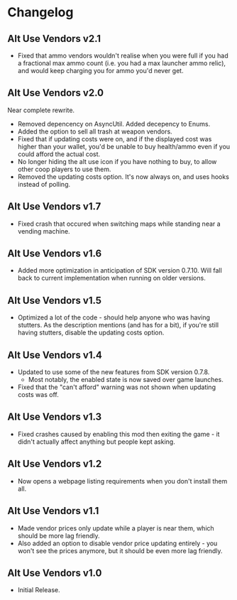 # Changelog

## Alt Use Vendors v2.1
- Fixed that ammo vendors wouldn't realise when you were full if you had a fractional max ammo count (i.e. you had a max launcher ammo relic), and would keep charging you for ammo you'd never get.

## Alt Use Vendors v2.0
Near complete rewrite.
- Removed depencency on AsyncUtil. Added decepency to Enums.
- Added the option to sell all trash at weapon vendors.
- Fixed that if updating costs were on, and if the displayed cost was higher than your wallet, you'd be unable to buy health/ammo even if you could afford the actual cost.
- No longer hiding the alt use icon if you have nothing to buy, to allow other coop players to use them.
- Removed the updating costs option. It's now always on, and uses hooks instead of polling.

## Alt Use Vendors v1.7
- Fixed crash that occured when switching maps while standing near a vending machine.

## Alt Use Vendors v1.6
- Added more optimization in anticipation of SDK version 0.7.10. Will fall back to current implementation when running on older versions.

## Alt Use Vendors v1.5
- Optimized a lot of the code - should help anyone who was having stutters.
  As the description mentions (and has for a bit), if you're still having stutters, disable the updating costs option.

## Alt Use Vendors v1.4
- Updated to use some of the new features from SDK version 0.7.8.
  - Most notably, the enabled state is now saved over game launches.
- Fixed that the "can't afford" warning was not shown when updating costs was off.

## Alt Use Vendors v1.3
- Fixed crashes caused by enabling this mod then exiting the game - it didn't actually affect anything but people kept asking.

## Alt Use Vendors v1.2
- Now opens a webpage listing requirements when you don't install them all.

## Alt Use Vendors v1.1
- Made vendor prices only update while a player is near them, which should be more lag friendly.
- Also added an option to disable vendor price updating entirely - you won't see the prices anymore, but it should be even more lag friendly.

## Alt Use Vendors v1.0
- Initial Release.
